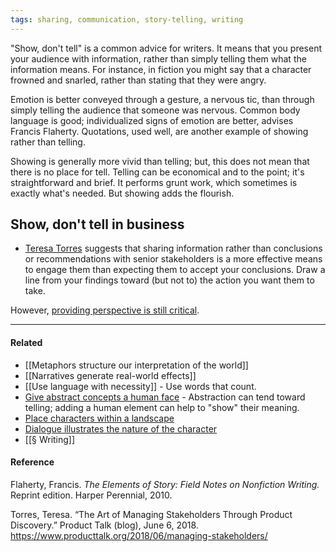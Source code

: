 ```yaml
---
tags: sharing, communication, story-telling, writing
---
```


"Show, don't tell" is a common advice for writers. It means that you present
your audience with information, rather than simply telling them what the
information means. For instance, in fiction you might say that a character
frowned and snarled, rather than stating that they were angry.

Emotion is better conveyed through a gesture, a nervous tic, than through simply
telling the audience that someone was nervous. Common body language is good;
individualized signs of emotion are better, advises Francis Flaherty.
Quotations, used well, are another example of showing rather than telling.

Showing is generally more vivid than telling; but, this does not mean that there
is no place for tell. Telling can be economical and to the point; it's
straightforward and brief. It performs grunt work, which sometimes is exactly
what's needed. But showing adds the flourish.

## Show, don't tell in business

- [Teresa Torres](https://publish.obsidian.md/mobydiction/Teresa+Torres)
  suggests that sharing information rather than conclusions or recommendations
  with senior stakeholders is a more effective means to engage them than
  expecting them to accept your conclusions. Draw a line from your findings
  toward (but not to) the action you want them to take.

However,
[providing perspective is still critical](https://publish.obsidian.md/mobydiction/Perspective+is+the+most+important+differentiator).

---

#### Related

- [[Metaphors structure our interpretation of the world]]
- [[Narratives generate real-world effects]]
- [[Use language with necessity]] - Use words that count.
- [Give abstract concepts a human face](https://publish.obsidian.md/mobydiction/notes/Give+abstract+concepts+a+human+face)
  \- Abstraction can tend toward telling; adding a human element can help to
  "show" their meaning.
- [Place characters within a landscape](https://publish.obsidian.md/mobydiction/notes/Place+characters+within+a+landscape)
- [Dialogue illustrates the nature of the character](https://publish.obsidian.md/mobydiction/notes/Dialogue+illustrates+the+nature+of+the+character)
- [[§ Writing]]

#### Reference

Flaherty, Francis. _The Elements of Story: Field Notes on Nonfiction Writing._
Reprint edition. Harper Perennial, 2010.

Torres, Teresa. “The Art of Managing Stakeholders Through Product Discovery.”
Product Talk (blog), June 6, 2018.
https://www.producttalk.org/2018/06/managing-stakeholders/
